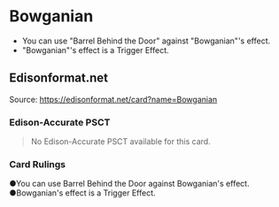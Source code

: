 # Bowganian

*   You can use "Barrel Behind the Door" against "Bowganian"'s effect.
*   "Bowganian"'s effect is a Trigger Effect.

## Edisonformat.net

Source: https://edisonformat.net/card?name=Bowganian

### Edison-Accurate PSCT

> No Edison-Accurate PSCT available for this card.

### Card Rulings

●You can use Barrel Behind the Door against Bowganian's effect.
●Bowganian's effect is a Trigger Effect.
            